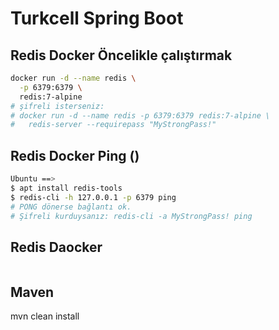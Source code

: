 # Turkcell Spring Boot



## Redis Docker Öncelikle çalıştırmak
```sh 
docker run -d --name redis \
  -p 6379:6379 \
  redis:7-alpine
# şifreli isterseniz:
# docker run -d --name redis -p 6379:6379 redis:7-alpine \
#   redis-server --requirepass "MyStrongPass!"

```

## Redis Docker Ping ()
```sh
Ubuntu ==> 
$ apt install redis-tools 
$ redis-cli -h 127.0.0.1 -p 6379 ping
# PONG dönerse bağlantı ok.
# Şifreli kurduysanız: redis-cli -a MyStrongPass! ping

```


## Redis Daocker
```sh 
```


## Maven
mvn clean install
